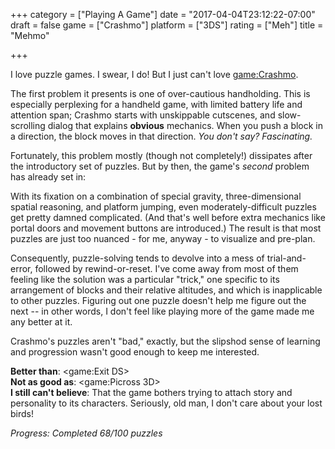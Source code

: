 +++
category = ["Playing A Game"]
date = "2017-04-04T23:12:22-07:00"
draft = false
game = ["Crashmo"]
platform = ["3DS"]
rating = ["Meh"]
title = "Mehmo"

+++

I love puzzle games.  I swear, I do!  But I just can't love <game:Crashmo>.

The first problem it presents is one of over-cautious handholding.  This is especially perplexing for a handheld game, with limited battery life and attention span; Crashmo starts with unskippable cutscenes, and slow-scrolling dialog that explains <b>obvious</b> mechanics.  When you push a block in a direction, the block moves in that direction.  <i>You don't say?  Fascinating.</i>

Fortunately, this problem mostly (though not completely!) dissipates after the introductory set of puzzles.  But by then, the game's <i>second</i> problem has already set in:

With its fixation on a combination of special gravity, three-dimensional spatial reasoning, and platform jumping, even moderately-difficult puzzles get pretty damned complicated.  (And that's well before extra mechanics like portal doors and movement buttons are introduced.)  The result is that most puzzles are just too nuanced - for me, anyway - to visualize and pre-plan.

Consequently, puzzle-solving tends to devolve into a mess of trial-and-error, followed by rewind-or-reset.  I've come away from most of them feeling like the solution was a particular "trick," one specific to its arrangement of blocks and their relative altitudes, and which is inapplicable to other puzzles.  Figuring out one puzzle doesn't help me figure out the next -- in other words, I don't feel like playing more of the game made me any better at it.

Crashmo's puzzles aren't "bad," exactly, but the slipshod sense of learning and progression wasn't good enough to keep me interested.

<b>Better than</b>: <game:Exit DS>  
<b>Not as good as</b>: <game:Picross 3D>  
<b>I still can't believe</b>: That the game bothers trying to attach story and personality to its characters.  Seriously, old man, I don't care about your lost birds!

<i>Progress: Completed 68/100 puzzles</i>
